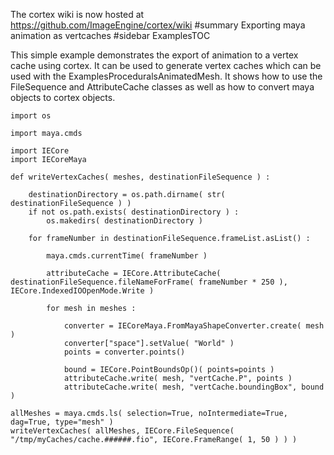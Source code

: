 The cortex wiki is now hosted at https://github.com/ImageEngine/cortex/wiki
#summary Exporting maya animation as vertcaches
#sidebar ExamplesTOC

This simple example demonstrates the export of animation to a vertex cache using cortex. It can be used to generate vertex caches which can be used with the  ExamplesProceduralsAnimatedMesh. It shows how to use the FileSequence and AttributeCache classes as well as how to convert maya objects to cortex objects.

```
import os

import maya.cmds

import IECore
import IECoreMaya

def writeVertexCaches( meshes, destinationFileSequence ) :

	destinationDirectory = os.path.dirname( str( destinationFileSequence ) )
	if not os.path.exists( destinationDirectory ) :
		os.makedirs( destinationDirectory )
		
	for frameNumber in destinationFileSequence.frameList.asList() :
	
		maya.cmds.currentTime( frameNumber )
		
		attributeCache = IECore.AttributeCache( destinationFileSequence.fileNameForFrame( frameNumber * 250 ), IECore.IndexedIOOpenMode.Write )
		
		for mesh in meshes :
		
			converter = IECoreMaya.FromMayaShapeConverter.create( mesh )
			converter["space"].setValue( "World" )
			points = converter.points()
			
			bound = IECore.PointBoundsOp()( points=points )
			attributeCache.write( mesh, "vertCache.P", points )
			attributeCache.write( mesh, "vertCache.boundingBox", bound )

allMeshes = maya.cmds.ls( selection=True, noIntermediate=True, dag=True, type="mesh" )
writeVertexCaches( allMeshes, IECore.FileSequence( "/tmp/myCaches/cache.######.fio", IECore.FrameRange( 1, 50 ) ) )



```